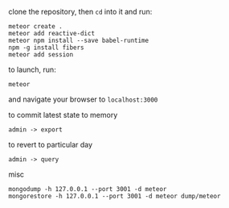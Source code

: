 clone the repository, then `cd` into it and run:

    meteor create .
    meteor add reactive-dict
    meteor npm install --save babel-runtime
	npm -g install fibers
    meteor add session

to launch, run:

    meteor

and navigate your browser to `localhost:3000`



to commit latest state to memory

	admin -> export
	
to revert to particular day

	admin -> query



misc
	
	mongodump -h 127.0.0.1 --port 3001 -d meteor
	mongorestore -h 127.0.0.1 --port 3001 -d meteor dump/meteor



